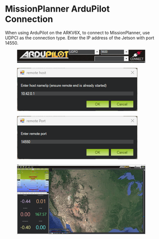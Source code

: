 # MissionPlanner ArduPilot Connection

When using ArduPilot on the ARKV6X, to connect to MissionPlanner, use UDPCI as the connection type. Enter the IP address of the Jetson with port 14550.&#x20;

<figure><img src="../../../.gitbook/assets/image (53).png" alt=""><figcaption></figcaption></figure>

<figure><img src="../../../.gitbook/assets/image (54).png" alt=""><figcaption></figcaption></figure>

<figure><img src="../../../.gitbook/assets/image (55).png" alt=""><figcaption></figcaption></figure>

<figure><img src="../../../.gitbook/assets/MissionPlanner_ttNXsCGx3J.jpg" alt=""><figcaption></figcaption></figure>

